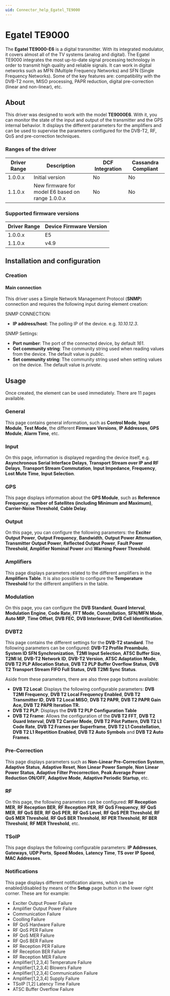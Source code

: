 ```yaml
---
uid: Connector_help_Egatel_TE9000
---
```


# Egatel TE9000

The **Egatel TE9000-E6** is a digital transmitter. With its integrated modulator, it covers almost all of the TV systems (analog and digital). The Egatel TE9000 integrates the most up-to-date signal processing technology in order to transmit high quality and reliable signals. It can work in digital networks such as MFN (Multiple Frequency Networks) and SFN (Single Frequency Networks). Some of the key features are: compatibility with the DVB-T2 norm, MISO processing, PAPR reduction, digital pre-correction (linear and non-linear), etc.

## About

This driver was designed to work with the model **TE9000E6**. With it, you can monitor the state of the input and output of the transmitter and the GPS internal behavior. It displays the different parameters for the amplifiers and can be used to supervise the parameters configured for the DVB-T2, RF, QoS and pre-correction techniques.

### Ranges of the driver

| **Driver Range** | **Description**                                  | **DCF Integration** | **Cassandra Compliant** |
|------------------|--------------------------------------------------|---------------------|-------------------------|
| 1.0.0.x          | Initial version                                  | No                  | No                      |
| 1.1.0.x          | New firmware for model E6 based on range 1.0.0.x | No                  | No                      |

### Supported firmware versions

| **Driver Range** | **Device Firmware Version** |
|------------------|-----------------------------|
| 1.0.0.x          | E5                          |
| 1.1.0.x          | v4.9                        |

## Installation and configuration

### Creation

#### Main connection

This driver uses a Simple Network Management Protocol (**SNMP**) connection and requires the following input during element creation:

SNMP CONNECTION:

- **IP address/host**: The polling IP of the device. e.g. *10.10.12.3*.

SNMP Settings:

- **Port number**: The port of the connected device, by default *161*.
- **Get community string**: The community string used when reading values from the device. The default value is *public*.
- **Set community string**: The community string used when setting values on the device. The default value is *private*.

## Usage

Once created, the element can be used immediately. There are 11 pages available.

### General

This page contains general information, such as **Control Mode**, **Input Module**, **Test Mode**, the different **Firmware Versions**, **IP Addresses**, **GPS Module**, **Alarm Time**, etc.

### Input

On this page, information is displayed regarding the device itself, e.g. **Asynchronous Serial Interface Delays**, **Transport Stream over IP and RF Delays**, **Transport Stream Commutation**, **Input Impedance**, **Frequency**, **Lost Mute Time**, **Input Selection**.

### GPS

This page displays information about the **GPS Module**, such as **Reference Frequency**, **number of Satellites (including Minimum and Maximum)**, **Carrier-Noise Threshold**, **Cable Delay**.

### Output

On this page, you can configure the following parameters: the **Exciter Output Power**, **Output Frequency**, **Bandwidth**, **Output Power Attenuation**, **Transmitter Output Power**, **Reflected Output Power**, **Fault Power Threshold**, **Amplifier Nominal Power** and **Warning Power Threshold**.

### Amplifiers

This page displays parameters related to the different amplifiers in the **Amplifiers Table**. It is also possible to configure the **Temperature Threshold** for the different amplifiers in the table.

### Modulation

On this page, you can configure the **DVB Standard**, **Guard Interval**, **Modulation Engine**, **Code Rate**, **FFT Mode**, **Constellation**, **SFN/MFN Mode**, **Auto MIP**, **Time Offset**, **DVB FEC**, **DVB Interleaver**, **DVB Cell Identification**.

### DVBT2

This page contains the different settings for the **DVB-T2 standard**. The following parameters can be configured: **DVB-T2 Profile Preambulo**, **System ID SFN Synchronization**, **T2MI Input Selection**, **ATSC Buffer Size**, **T2MI Id**, **DVB-T2 Network ID**, **DVB-T2 Version**, **ATSC Adaptation Mode**, **DVB T2 PLP Allocation Status**, **DVB T2 PLP Buffer Overflow Status**, **DVB T2 Transport Stream FIFO Full Status**, **DVB T2MI Sync Status**.

Aside from these parameters, there are also three page buttons available:

- **DVB T2 Local**: Displays the following configurable parameters: **DVB T2MI Frequency**, **DVB T2 Local Frequency Enabled**, **DVB T2 Transmitter ID**, **DVB T2 Local MISO**, **DVB T2 PAPR**, **DVB T2 PAPR Gain Ace, DVB T2 PAPR Iteration TR.**
- **DVB T2 PLP**: Displays the **DVB T2 PLP Configuration Table**
- **DVB T2 Frame**: Allows the configuration of the **DVB T2 FFT**, **DVB T2 Guard Interval**, **DVB T2 Carrier Mode**, **DVB T2 Pilot Pattern**, **DVB T2 L1 Code Rate**, **DVB T2 Frames per Superframe**, **DVB T2 L1 Constellation**, **DVB T2 L1 Repetition Enabled**, **DVB T2 Auto Symbols** and **DVB T2 Auto Frames**.

### Pre-Correction

This page displays parameters such as **Non-Linear Pre-Correction System**, **Adaptive Status**, **Adaptive Reset**, **Non Linear Power Sample**, **Non Linear Power Status**, **Adaptive Filter Precorrection**, **Peak Average Power Reduction ON/OFF**, **Adaptive Mode**, **Adaptive Periodic Startup**, etc.

### RF

On this page, the following parameters can be configured: **RF Reception MER**, **RF Reception BER**, **RF Reception PER**, **RF QoS Frequency**, **RF QoS MER**, **RF QoS BER**, **RF QoS PER**, **RF QoS Level**, **RF QoS PER Threshold**, **RF QoS MER Threshold**, **RF QoS BER Threshold**, **RF PER Threshold**, **RF BER Threshold**, **RF MER Threshold**, etc.

### TSoIP

This page displays the following configurable parameters: **IP Addresses**, **Gateways**, **UDP Ports**, **Speed Modes**, **Latency Time**, **TS over IP Speed**, **MAC Addresses**.

### Notifications

This page displays different notification alarms, which can be enabled/disabled by means of the **Setup** page button in the lower right corner. These are for example:

- Exciter Output Power Failure
- Amplifier Output Power Failure
- Communication Failure
- Coolling Failure
- RF QoS Hardware Failure
- RF QoS PER Failure
- RF QoS MER Failure
- RF QoS BER Failure
- RF Reception PER Failure
- RF Reception BER Failure
- RF Reception MER Failure
- Amplifier\[1,2,3,4\] Temperature Failure
- Amplifier\[1,2,3,4\] Blowers Failure
- Amplifier\[1,2,3,4\] Communication Failure
- Amplifier\[1,2,3,4\] Supply Failure
- TSoIP \[1,2\] Latency Time Failure
- ATSC Buffer Overflow Failure
